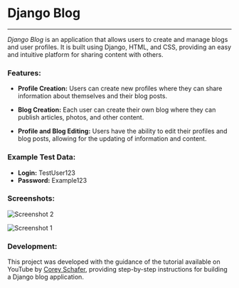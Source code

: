 # Django Blog
---
*Django Blog* is an application that allows users to create and manage blogs and user profiles. It is built using Django, HTML, and CSS, providing an easy and intuitive platform for sharing content with others.

### Features:

- **Profile Creation:** Users can create new profiles where they can share information about themselves and their blog posts.
  
- **Blog Creation:** Each user can create their own blog where they can publish articles, photos, and other content.
  
- **Profile and Blog Editing:** Users have the ability to edit their profiles and blog posts, allowing for the updating of information and content.

### Example Test Data:

- **Login:** TestUser123
- **Password:** Example123

### Screenshots:

![Screenshot 2](https://github.com/KomendaKacper/Django-blog/assets/127196543/18203d85-ff1c-4243-931c-fd34b1b82731)

![Screenshot 1](https://github.com/KomendaKacper/Django-blog/assets/127196543/6b136d6e-c6c9-4428-8a97-0e49b14835dd)

### Development:

This project was developed with the guidance of the tutorial available on YouTube by [Corey Schafer](https://www.youtube.com/watch?v=UmljXZIypDc&list=PL-osiE80TeTtoQCKZ03TU5fNfx2UY6U4p&ab_channel=CoreySchafer), providing step-by-step instructions for building a Django blog application.
